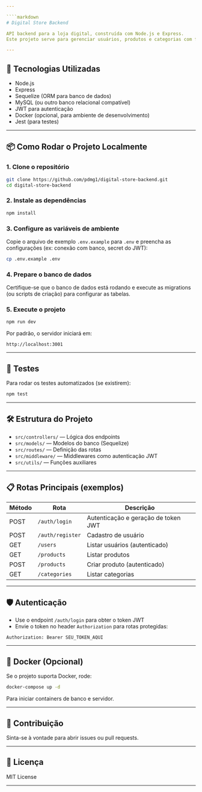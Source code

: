 ```yaml
---

````markdown
# Digital Store Backend

API backend para a loja digital, construída com Node.js e Express.  
Este projeto serve para gerenciar usuários, produtos e categorias com funcionalidades básicas de autenticação e CRUD.

---
```


## 🚀 Tecnologias Utilizadas

- Node.js
- Express
- Sequelize (ORM para banco de dados)
- MySQL (ou outro banco relacional compatível)
- JWT para autenticação
- Docker (opcional, para ambiente de desenvolvimento)
- Jest (para testes)

---

## 📦 Como Rodar o Projeto Localmente

### 1. Clone o repositório

```bash
git clone https://github.com/pdmg1/digital-store-backend.git
cd digital-store-backend
````

### 2. Instale as dependências

```bash
npm install
```

### 3. Configure as variáveis de ambiente

Copie o arquivo de exemplo `.env.example` para `.env` e preencha as configurações (ex: conexão com banco, secret do JWT):

```bash
cp .env.example .env
```

### 4. Prepare o banco de dados

Certifique-se que o banco de dados está rodando e execute as migrations (ou scripts de criação) para configurar as tabelas.

### 5. Execute o projeto

```bash
npm run dev
```

Por padrão, o servidor iniciará em:

```
http://localhost:3001
```

---

## 🔧 Testes

Para rodar os testes automatizados (se existirem):

```bash
npm test
```

---

## 🛠 Estrutura do Projeto

* `src/controllers/` — Lógica dos endpoints
* `src/models/` — Modelos do banco (Sequelize)
* `src/routes/` — Definição das rotas
* `src/middleware/` — Middlewares como autenticação JWT
* `src/utils/` — Funções auxiliares

---

## 📋 Rotas Principais (exemplos)

| Método | Rota             | Descrição                           |
| ------ | ---------------- | ----------------------------------- |
| POST   | `/auth/login`    | Autenticação e geração de token JWT |
| POST   | `/auth/register` | Cadastro de usuário                 |
| GET    | `/users`         | Listar usuários (autenticado)       |
| GET    | `/products`      | Listar produtos                     |
| POST   | `/products`      | Criar produto (autenticado)         |
| GET    | `/categories`    | Listar categorias                   |

---

## 🛡️ Autenticação

* Use o endpoint `/auth/login` para obter o token JWT
* Envie o token no header `Authorization` para rotas protegidas:

```
Authorization: Bearer SEU_TOKEN_AQUI
```

---

## 🚀 Docker (Opcional)

Se o projeto suporta Docker, rode:

```bash
docker-compose up -d
```

Para iniciar containers de banco e servidor.

---

## 🤝 Contribuição

Sinta-se à vontade para abrir issues ou pull requests.

---

## 📄 Licença

MIT License

---
